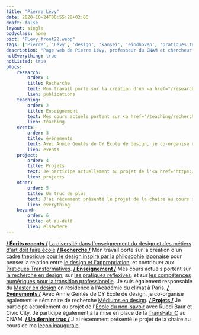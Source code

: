 ```yaml
---
title: "Pierre Lévy"
date: 2020-10-24T00:55:28+02:00
draft: false
layout: single
bodyclass: home
pict: "PLevy_front22.webp"
tags: ['Pierre', 'Lévy', 'design', 'kansei', 'eindhoven', 'pratiques_transformatives']
description: "Page web de Pierre Lévy, professeur du CNAM et chercheur en design au travers de la pratique réflexive."
notEverything: true
notListed: true
blocs:
    research:
        order: 1
        title: Recherche
        text: Mon travail porte sur la création d'un <a href="/research/japanese_philosophy-inspired_design_framework/">cadre théorique pour le design inspiré par la philosophie japonaise </a> pour penser la relation entre <a href="/research/design-appropriation/">le design et l'appropriation</a>, et contribuer aux <a href="/research/transformingpractices">Pratiques Transformatives</a>.
        lien: publications
    teaching:
        order: 2
        title: Enseignement
        text: Mes cours actuels portent sur <a href="/teaching/recherche-en-design-art-creation/" data-tooltip="DSN201 &middot; Pratiques de recherche en design, art et création">la recherche en design</a>, sur <a href="/teaching/pratiques-reflexives/" data-tooltip="DSN202 &middot; Pratiques réflexives en design, art et création">les pratiques reflexives</a>, et sur <a href="/teaching/tet007-m1-approche_pratique_du_numerique_et_la_recherche_d_information/" data-tooltip="TET007-M1 &middot; Approche pratique du numérique et la recherche d'information">les compétences numériques pour la transition professionelle</a>. Je suis également responsable du <a href="/teaching/master_design-creation_projet_transdisciplinarite/" data-tooltip="Master Design &middot; Création, Projet, Transdisciplinarité">Master en design</a> en résidence à l'Académie du climat à Paris.
        lien: teaching
    events:
        order: 3
        title: événements
        text: Avec Annie Gentès de CY École de design, je co-organise également le séminaire de recherche <a href="/events/mediums-in-design/">Médiums en design</a>.
        lien: events
    project:
        order: 4
        title: Projets
        text: Je participe actuellement au projet de l'<a href="https://civic-city.org/nonsapere/" rel="noreferrer" target="_blank">École du non-savoir</a> avec Ruedi Baur et <a href="https://civic-city.org/" rel="noreferrer" target="_blank">Civic City</a>. Je participe également à la mise en place de la <a href="/projects/transfabric/">TransFabriC</a> au CNAM.
        lien: projects
    other:
        order: 5
        title: Un truc de plus
        text: J'ai récemment présenté le projet de la chaire au cours de ma <a href="/events/lecon-inaugurale/">leçon inaugurale</a>. Je suis le coordinateur de l'<a href='https://www.keer.org' target='_blank' rel='noreferrer'>association interntionale des sociétés de la recherche en kansei (KEER)</a>.
        lien: everything
    beyond:
        order: 6
        title: et au-delà
        lien: elsewhere
---
```

**[/ Écrits recents /](/writings/)**&nbsp;[La diversité dans l'enseignement du design et des métiers d'art doit faire école](writings/la-diversité-dans-lenseignement-du-design-et-des-métiers-dart-doit-faire-école/)
**[/ Recherche /](/research/)**&nbsp;Mon travail porte sur la création d'un [cadre théorique pour le design inspiré par la philosophie japonaise](/research/japanese_philosophy-inspired_design_framework/) pour penser la relation entre [le design et l'appropriation](/research/design-appropriation/), et contribuer aux [Pratiques Transformatives](/research/transformingpractices/).
**[/ Enseignement /](/teaching/)**&nbsp;Mes cours actuels portent sur [la recherche en design](/teaching/recherche-en-design-art-creation/), sur [les pratiques reflexives](/teaching/pratiques-reflexives/), et sur [les compétences numériques pour la transition professionelle](/teaching/tet007-m1-approche_pratique_du_numerique_et_la_recherche_d_information/). Je suis également responsable du [Master en design](/teaching/master_design-creation_projet_transdisciplinarite/) en résidence à l'Académie du climat à Paris.
**[/ Événements /](/events/)**&nbsp;Avec Annie Gentès de CY École de design, je co-organise également le séminaire de recherche [Médiums en design](/events/mediums-in-design/).
**[/ Projets /](/projects/)**&nbsp;Je participe actuellement au projet de l'[École du non-savoir](https://civic-city.org/nonsapere/) avec Ruedi Baur et Civic City. Je participe également à la mise en place de la [TransFabriC](/projects/transfabric/) au CNAM.
**[/ Un dernier truc /](/everything/)**&nbsp;J'ai récemment présenté le projet de la chaire au cours de ma [leçon inaugurale](/events/lecon-inaugurale/).